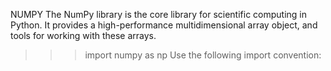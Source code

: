 NUMPY
The NumPy library is the core library for scientific computing in 
Python. It provides a high-performance multidimensional array 
object, and tools for working with these arrays. 
>>> import numpy as np
Use the following import convention:
